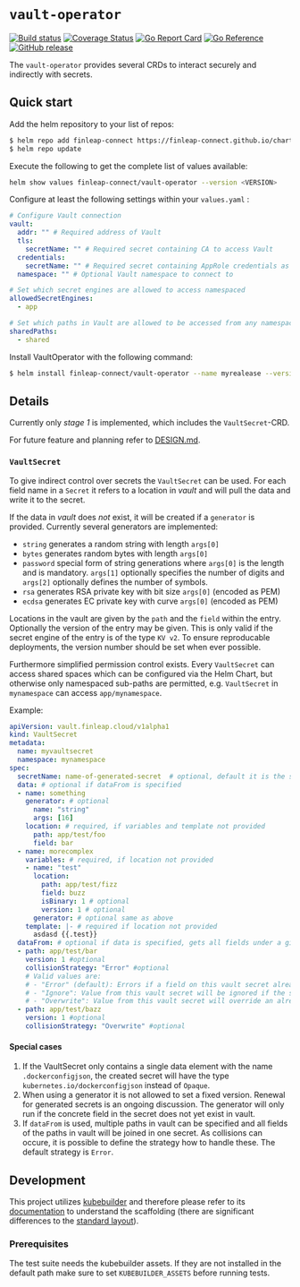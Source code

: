# `vault-operator`

[![Build status](https://github.com/finleap-connect/vaultoperator/actions/workflows/golang.yaml/badge.svg)](https://github.com/finleap-connect/vaultoperator/actions/workflows/golang.yaml)
[![Coverage Status](https://coveralls.io/repos/github/finleap-connect/vaultoperator/badge.svg?branch=main)](https://coveralls.io/github/finleap-connect/vaultoperator?branch=main)
[![Go Report Card](https://goreportcard.com/badge/github.com/finleap-connect/vaultoperator)](https://goreportcard.com/report/github.com/finleap-connect/vaultoperator)
[![Go Reference](https://pkg.go.dev/badge/github.com/finleap-connect/vaultoperator.svg)](https://pkg.go.dev/github.com/finleap-connect/vaultoperator)
[![GitHub release](https://img.shields.io/github/release/finleap-connect/vaultoperator.svg)](https://github.com/finleap-connect/vaultoperator/releases)

The `vault-operator` provides several CRDs to interact securely and indirectly with secrets.

## Quick start

Add the helm repository to your list of repos:

```bash
$ helm repo add finleap-connect https://finleap-connect.github.io/charts/
$ helm repo update
```

Execute the following to get the complete list of values available:

```bash
helm show values finleap-connect/vault-operator --version <VERSION>
```

Configure at least the following settings within your `values.yaml` :
```yaml
# Configure Vault connection
vault:
  addr: "" # Required address of Vault
  tls:
    secretName: "" # Required secret containing CA to access Vault
  credentials:
    secretName: "" # Required secret containing AppRole credentials as fields VAULT_ROLE_ID and VAULT_SECRET_ID, see https://www.vaultproject.io/docs/auth/approle
  namespace: "" # Optional Vault namespace to connect to

# Set which secret engines are allowed to access namespaced
allowedSecretEngines:
  - app

# Set which paths in Vault are allowed to be accessed from any namespace
sharedPaths:
  - shared
```

Install VaultOperator with the following command:

```bash
$ helm install finleap-connect/vault-operator --name myrealease --version <VERSION> --values values.yaml
```

## Details

Currently only _stage 1_ is implemented, which includes the `VaultSecret`-CRD.

For future feature and planning refer to [DESIGN.md](./DESIGN.md).

### `VaultSecret`

To give indirect control over secrets the `VaultSecret` can be used. For each
field name in a `Secret` it refers to a location in _vault_ and will pull the data and write it to the secret.

If the data in _vault_ does _not_ exist, it will be created if a `generator` is
provided. Currently several generators are implemented:

* `string` generates a random string with length `args[0]`
* `bytes` generates random bytes with length `args[0]`
* `password` special form of string generations where `args[0]` is the length and is mandatory. `args[1]` optionally specifies the number of digits and `args[2]` optionally defines the number of symbols.
* `rsa` generates RSA private key with bit size `args[0]` (encoded as PEM)
* `ecdsa` generates EC private key with curve `args[0]` (encoded as PEM)

Locations in the vault are given by the `path` and the `field` within the entry.
Optionally the version of the entry may be given. This is only valid if the secret
engine of the entry is of the type `KV v2`. To ensure reproducable deployments, 
the version number should be set when ever possible.

Furthermore simplified permission control exists. Every `VaultSecret` can access
shared spaces which can be configured via the Helm Chart, but otherwise only namespaced sub-paths
are permitted, e.g. `VaultSecret` in `mynamespace` can access `app/mynamespace`.

Example:

```yaml
apiVersion: vault.finleap.cloud/v1alpha1
kind: VaultSecret
metadata:
  name: myvaultsecret
  namespace: mynamespace
spec:
  secretName: name-of-generated-secret  # optional, default it is the same as the name of the VaultSecret
  data: # optional if dataFrom is specified
  - name: something
    generator: # optional
      name: "string"
      args: [16]
    location: # required, if variables and template not provided
      path: app/test/foo
      field: bar
  - name: morecomplex
    variables: # required, if location not provided
    - name: "test"
      location:
        path: app/test/fizz
        field: buzz
        isBinary: 1 # optional
        version: 1 # optional
      generator: # optional same as above
    template: |- # required if location not provided
      asdasd {{.test}}
  dataFrom: # optional if data is specified, gets all fields under a given vault path
  - path: app/test/bar
    version: 1 #optional
    collisionStrategy: "Error" #optional
    # Valid values are:
    # - "Error" (default): Errors if a field on this vault secret already exists on the resulting K8s secret
    # - "Ignore": Value from this vault secret will be ignored if the same field already exists on resulting K8s secret
    # - "Overwrite": Value from this vault secret will override an already existing field on the resulting K8s secret
  - path: app/test/bazz
    version: 1 #optional
    collisionStrategy: "Overwrite" #optional
```

#### Special cases

1. If the VaultSecret only contains a single data element with the name `.dockerconfigjson`,
the created secret will have the type `kubernetes.io/dockerconfigjson` instead of `Opaque`.
2. When using a generator it is not allowed to set a fixed version. Renewal for generated secrets is an ongoing discussion. The generator will only run if the concrete field in the secret does not yet exist in vault.
3. If `dataFrom` is used, multiple paths in vault can be specified and all fields of the paths in vault will be joined in one secret. As collisions can occure, it is possible to define the strategy how to handle these. The default strategy is `Error`.

## Development

This project utilizes [kubebuilder](https://github.com/kubernetes-sigs/kubebuilder)
and therefore please refer to its [documentation](https://github.com/kubernetes-sigs/kubebuilder/blob/master/designs/simplified-scaffolding.md) to understand the scaffolding (there
are significant differences to the [standard layout](https://github.com/golang-standards/project-layout)).

### Prerequisites

The test suite needs the kubebuilder assets. If they are not installed in the default
path make sure to set `KUBEBUILDER_ASSETS` before running tests.

